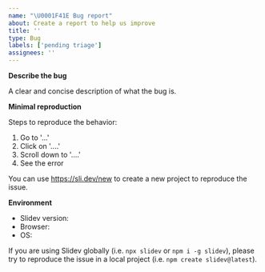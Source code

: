 ```yaml
---
name: "\U0001F41E Bug report"
about: Create a report to help us improve
title: ''
type: Bug
labels: ['pending triage']
assignees: ''
---
```


<!-- ⚠️ Please DON'T ignore the issue template -->

<!-- 💡 Consider upgrading to the latest version before sending the issue -->

**Describe the bug**

A clear and concise description of what the bug is.

**Minimal reproduction**

Steps to reproduce the behavior:

1. Go to '...'
2. Click on '....'
3. Scroll down to '....'
4. See the error

You can use https://sli.dev/new to create a new project to reproduce the issue.

**Environment**

- Slidev version:
- Browser:
- OS:

If you are using Slidev globally (i.e. `npx slidev` or `npm i -g slidev`), please try to reproduce the issue in a local project (i.e. `npm create slidev@latest`).
